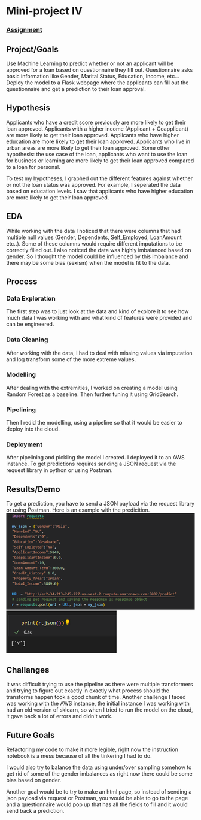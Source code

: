 # Mini-project IV

### [Assignment](assignment.md)

## Project/Goals
Use Machine Learning to predict whether or not an applicant will be approved for a loan based on questionnaire they fill out.
Questionnaire asks basic information like Gender, Marital Status, Education, Income, etc...
Deploy the model to a Flask webpage where the applicants can fill out the questionnaire and get a prediction to their loan approval.

## Hypothesis
Applicants who have a credit score previously are more likely to get their loan approved.
Applicants with a higher income (Applicant + Coapplicant) are more likely to get their loan approved.
Applicants who have higher education are more likely to get their loan approved.
Applicants who live in urban areas are more likely to get their loan approved.
Some other hypothesis: the use case of the loan, applicants who want to use the loan for business or learning
are more likely to get their loan approved compared to a loan for personal.

To test my hypotheses, I graphed out the different features against whether or not the loan status was approved. For example, I seperated
the data based on education levels. I saw that applicants who have higher education are more likely to get their loan approved.

## EDA 
While working with the data I noticed that there were columns that had multiple null values (Gender, Dependents, Self_Employed, LoanAmount etc..). Some of these columns would require different imputations to be correctly filled out. I also noticed the data was highly imbalanced based on gender. So I thought the model could be influenced by this imbalance and there may be some bias (sexism) when the model is fit to the data.


## Process
### Data Exploration
The first step was to just look at the data and kind of explore it to see how much data I was working with and what kind of features were provided and can be engineered.
### Data Cleaning
After working with the data, I had to deal with missing values via imputation and log transform some of the more extreme values.
### Modelling
After dealing with the extremities, I worked on creating a model using Random Forest as a baseline. Then further tuning it using GridSearch.
### Pipelining
Then I redid the modelling, using a pipeline so that it would be easier to deploy into the cloud.
### Deployment
After pipelining and pickling the model I created. I deployed it to an AWS instance. To get predictions requires sending a JSON request via the request library in python or using Postman.

## Results/Demo
To get a prediction, you have to send a JSON payload via the request library or using Postman. Here is an example with the predicition.
![Screenshot](images/request_proj_4.png)
![Screenshot](images/predict_proj_4.png)

## Challanges 
It was difficult trying to use the pipeline as there were multiple transformers and trying to figure out exactly in exactly what process should the transforms happen took a good chunk of time.
Another challenge I faced was working with the AWS instance, the initial instance I was working with had an old version of sklearn, so when I tried to run the model on the cloud, it gave back a lot of errors and didn't work.

## Future Goals
Refactoring my code to make it more legible, right now the instruction notebook is a mess because of all the tinkering I had to do.

I would also try to balance the data using under/over sampling somehow to get rid of some of the gender imbalances as right now there could be some bias based on gender.

Another goal would be to try to make an html page, so instead of sending a json payload via request or Postman, you would be able to go to the page and a questionnaire would pop up that has all the fields to fill and it would send back a prediction.
